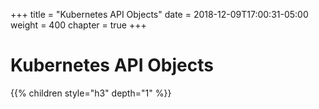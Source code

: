 +++
title = "Kubernetes API Objects"
date = 2018-12-09T17:00:31-05:00
weight = 400
chapter = true
+++

# Kubernetes API Objects

{{% children style="h3" depth="1"  %}}